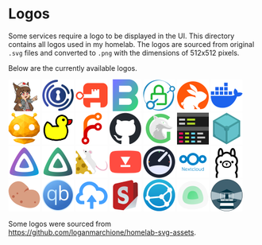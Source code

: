 # Logos

Some services require a logo to be displayed in the UI. This directory contains all logos used in my homelab. The logos are sourced from original `.svg` files and converted to `.png` with the dimensions of 512x512 pixels.

Below are the currently available logos.

<img alt="Anubis Logo" height="64px" src="anubis.png" width="64px" /> <img alt="Authelia Logo" height="64px" src="authelia.png" width="64px" /> <img alt="Authentik Logo" height="64px" src="authentik.png" width="64px" /> <img alt="Beszel Logo" height="64px" src="beszel.png" width="64px" /> <img alt="Caddy Logo" height="64px" src="caddy.png" width="64px" /> <img alt="CodeRabbit Logo" height="64px" src="coderabbit.png" width="64px" /> <img alt="Docker Logo" height="64px" src="docker.png" width="64px" /> <img alt="Dozzle Logo" height="64px" src="dozzle.png" width="64px" /> <img alt="DuckDNS Logo" height="64px" src="duckdns.png" width="64px" /> <img alt="Forgejo Logo" height="64px" src="forgejo.png" width="64px" /> <img alt="GitHub Logo" height="64px" src="github.png" width="64px" /> <img alt="Glances Logo" height="64px" src="glances.png" width="64px" /> <img alt="GoAccess Logo" height="64px" src="goaccess.png" width="64px" /> <img alt="IPFS Logo" height="64px" src="ipfs.png" width="64px" /> <img alt="Jellyfin Logo" height="64px" src="jellyfin.png" width="64px" /> <img alt="Jellyfin Vue Logo" height="64px" src="jellyfin-vue.png" width="64px" /> <img alt="Leanish Logo" height="64px" src="leanish.png" width="64px" /> <img alt="MeTube Logo" height="64px" src="metube.png" width="64px" /> <img alt="MySpeed Logo" height="64px" src="myspeed.png" width="64px" /> <img alt="Nextcloud Logo" height="64px" src="nextcloud.png" width="64px" /> <img alt="Ollama Logo" height="64px" src="ollama.png" width="64px" /> <img alt="Potato Twemoji" height="64px" src="potato.png" width="64px" /> <img alt="qBittorrent Logo" height="64px" src="qbittorrent.png" width="64px" /> <img alt="Send Logo" height="64px" src="send.png" width="64px" /> <img alt="Stirling PDF Logo" height="64px" src="stirling-pdf.png" width="64px" /> <img alt="Syncthing Logo" height="64px" src="syncthing.png" width="64px" /> <img alt="Uptime Kuma Logo" height="64px" src="uptime-kuma.png" width="64px" /> <img alt="Watchtower Logo" height="64px" src="watchtower.png" width="64px" />

Some logos were sourced from <https://github.com/loganmarchione/homelab-svg-assets>.
